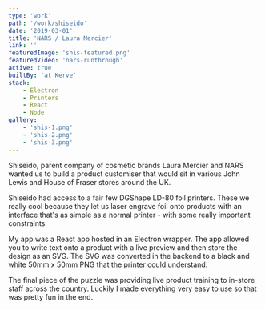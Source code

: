 ```yaml
---
type: 'work'
path: '/work/shiseido'
date: '2019-03-01'
title: 'NARS / Laura Mercier'
link: ''
featuredImage: 'shis-featured.png'
featuredVideo: 'nars-runthrough'
active: true
builtBy: 'at Kerve'
stack:
    - Electron
    - Printers
    - React
    - Node
gallery:
    - 'shis-1.png'
    - 'shis-2.png'
    - 'shis-3.png'
---
```


Shiseido, parent company of cosmetic brands Laura Mercier and NARS wanted us to build a product customiser that would sit in various John Lewis and House of Fraser stores around the UK.

Shiseido had access to a fair few DGShape LD-80 foil printers. These we really cool because they let us laser engrave foil onto products with an interface that's as simple as a normal printer - with some really important constraints.

My app was a React app hosted in an Electron wrapper. The app allowed you to write text onto a product with a live preview and then store the design as an SVG. The SVG was converted in the backend to a black and white 50mm x 50mm PNG that the printer could understand.

The final piece of the puzzle was providing live product training to in-store staff across the country. Luckily I made everything very easy to use so that was pretty fun in the end.
